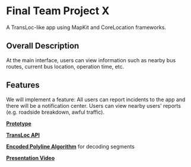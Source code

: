 # Final Team Project X

A TransLoc-like app using MapKit and CoreLocation frameworks.

## Overall Description

At the main interface, users can view information such as nearby bus routes, current bus location, operation time, etc.

## Features

We will implement a feature: All users can report incidents to the app and there will be a notification center. Users can view nearby users' reports (e.g. roadside breakdown, awful traffic).



**[Prototype](https://wantwantwant.invisionapp.com/prototype/cl1b9x9c10000qu017cvtwv60/play)**

**[TransLoc API](https://rapidapi.com/transloc/api/openapi-1-2)**

**[Encoded Polyline Algorithm](https://developers.google.com/maps/documentation/utilities/polylinealgorithm)** for decoding segments

**[Presentation Video](https://www.youtube.com/watch?v=1sNW_SlmhGY)**
